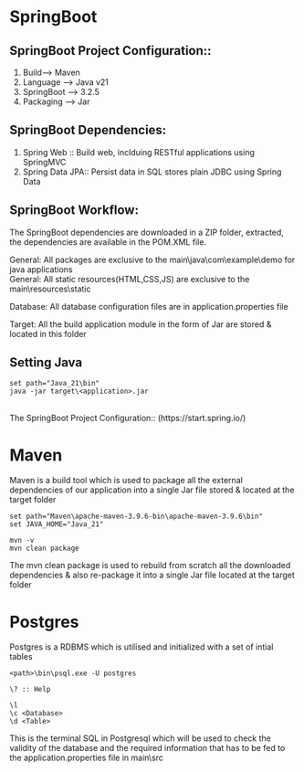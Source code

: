 # SpringBoot

## SpringBoot Project Configuration::

1. Build--> Maven
2. Language --> Java v21
3. SpringBoot --> 3.2.5
4. Packaging --> Jar

## SpringBoot Dependencies:

1. Spring Web ::  Build web, inclduing RESTful applications using SpringMVC
2. Spring Data JPA:: Persist data in SQL stores plain JDBC using Spring Data

## SpringBoot Workflow:

The SpringBoot dependencies are downloaded in a ZIP folder, extracted, the
dependencies are available in the POM.XML file.

General: All packages are exclusive to the main\java\com\example\demo for java applications<br>
General: All static resources(HTML,CSS,JS) are exclusive to the main\resources\static

Database: All database configuration files are in application.properties file

Target: All the build application module in the form of Jar are stored & located in this folder

## Setting Java

```
set path="Java_21\bin"
java -jar target\<application>.jar
```

<br>
The SpringBoot Project Configuration:: (https://start.spring.io/)



# Maven

Maven is a build tool which is used to package all the external dependencies 
of our application into a single Jar file stored & located at the target folder

```
set path="Maven\apache-maven-3.9.6-bin\apache-maven-3.9.6\bin"
set JAVA_HOME="Java_21"

mvn -v
mvn clean package
```

The mvn clean package is used to rebuild from scratch all the downloaded dependencies
& also re-package it into a single Jar file located at the target folder

# Postgres

Postgres is a RDBMS which is utilised and initialized with a set of intial
tables

```
<path>\bin\psql.exe -U postgres

\? :: Help

\l
\c <Database>
\d <Table> 
```

This is the terminal SQL in Postgresql which will be used to check the validity
of the database and the required information that has to be fed to the application.properties file
in main\src

